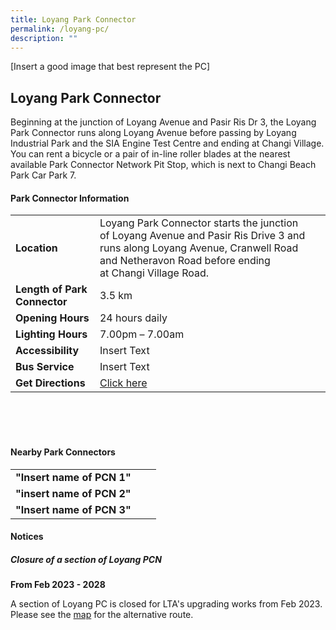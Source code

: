 ```yaml
---
title: Loyang Park Connector
permalink: /loyang-pc/
description: ""
---
```

[Insert a good image that best represent the PC]

## Loyang Park Connector

Beginning at the junction of Loyang Avenue and Pasir Ris Dr 3, the Loyang Park Connector runs along Loyang Avenue before passing by Loyang Industrial Park and the SIA Engine Test Centre and ending at Changi Village. You can rent a bicycle or a pair of in-line roller blades at the nearest available Park Connector Network Pit Stop, which is next to Changi Beach Park Car Park 7.


#### Park Connector Information
|  |  |  |
| -------- | -------- | -------- |
| **Location** | Loyang Park Connector starts the junction of Loyang Avenue and Pasir Ris Drive 3&nbsp;and runs along&nbsp;Loyang Avenue, Cranwell Road and Netheravon Road&nbsp;before ending at&nbsp;Changi Village Road. |  |
| **Length of Park Connector** | 3.5 km  |  |
| **Opening Hours** | 24 hours daily | |
| **Lighting Hours** | 7.00pm – 7.00am | |
| **Accessibility** | Insert Text | |
| **Bus Service** | Insert Text | |
| **Get Directions** | [Click here](https://www.onemap.gov.sg/?lat=1.375254&amp;lng=103.9758777) | |

<br>
<br>
<br>	

#### Nearby Park Connectors
|   |  |  |
| -------- | -------- | -------- |
| **"Insert name of PCN 1"** | | |
| **"insert name of PCN 2"** | | |
| **"Insert name of PCN 3"** | | |



#### Notices

##### **Closure of a section of Loyang PCN**
**From Feb 2023 - 2028**

A section of Loyang PC is closed for LTA's upgrading works from Feb 2023. Please see the&nbsp;[map](https://www.nparks.gov.sg/-/media/parks-south-east/loyang-pcn/diversion-at-loyang-pc.ashx)&nbsp;for the alternative route.